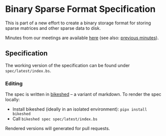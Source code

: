# Binary Sparse Format Specification
This is part of a new effort to create a binary storage format for storing sparse matrices and other sparse data to disk.

Minutes from our meetings are available [here](https://hackmd.io/0qzK4fJlQp-78t067yiYsA?view) (see also: [previous minutes](minutes)).

## Specification

The working version of the specification can be found under `spec/latest/index.bs`.

### Editing

The spec is written in [bikeshed](https://github.com/tabatkins/bikeshed) – a variant of markdown.
To render the spec locally:

* Install bikeshed (ideally in an isolated environment): `pipx install bikeshed`
* Call `bikeshed spec spec/latest/index.bs`

Rendered versions will generated for pull requests.
